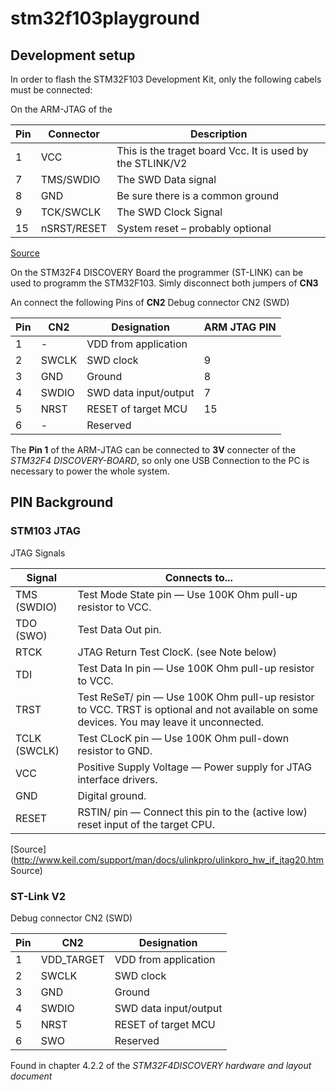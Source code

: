 # stm32f103playground

## Development setup

In order to flash the STM32F103 Development Kit, only the following cabels must be connected:

On the ARM-JTAG of the 

| Pin | Connector | Description |
| --- | --- | --- |
| 1 | VCC | This is the traget board Vcc. It is used by the STLINK/V2
| 7 | TMS/SWDIO | The SWD Data signal
| 8 | GND | Be sure there is a common ground
| 9 | TCK/SWCLK | The SWD Clock Signal
| 15 | nSRST/RESET | System reset – probably optional 

[Source](http://www.micromouseonline.com/2011/11/05/stlink-swd-for-stm32/)

On the STM32F4 DISCOVERY Board the programmer (ST-LINK) can be used to programm the STM32F103.
Simly disconnect both jumpers of **CN3**

An connect the following Pins of **CN2**
Debug connector CN2 (SWD)

| Pin | CN2 | Designation | ARM JTAG PIN |
| --- | --- | --- | --- |
| 1 | - | VDD from application | |
| 2 | SWCLK | SWD clock | 9 |
| 3 | GND | Ground | 8 |
| 4 | SWDIO | SWD data input/output | 7 |
| 5 | NRST | RESET of target MCU | 15 |
| 6 | - | Reserved | |

The **Pin 1** of the ARM-JTAG can be connected to **3V** connecter of the *STM32F4 DISCOVERY-BOARD*, so only one USB Connection to the PC is necessary to power the whole system.


## PIN Background

### STM103 JTAG

 JTAG Signals

| Signal | Connects to... |
| --- | --- | 
| TMS (SWDIO) | Test Mode State pin — Use 100K Ohm pull-up resistor to VCC. |
| TDO (SWO) | Test Data Out pin. |
| RTCK | JTAG Return Test ClocK. (see Note below) |
| TDI |	Test Data In pin — Use 100K Ohm pull-up resistor to VCC. |
| TRST | Test ReSeT/ pin — Use 100K Ohm pull-up resistor to VCC. TRST is optional and not available on some devices. You may leave it unconnected. |
| TCLK (SWCLK) | Test CLocK pin — Use 100K Ohm pull-down resistor to GND. |
| VCC |	Positive Supply Voltage — Power supply for JTAG interface drivers. |
| GND |	Digital ground. |
| RESET | RSTIN/ pin — Connect this pin to the (active low) reset input of the target CPU. |

[Source](http://www.keil.com/support/man/docs/ulinkpro/ulinkpro_hw_if_jtag20.htm Source)

### ST-Link V2

Debug connector CN2 (SWD)

| Pin | CN2 | Designation
| --- | --- | --- |
| 1 | VDD_TARGET | VDD from application |
| 2 | SWCLK | SWD clock |
| 3 | GND | Ground |
| 4 | SWDIO | SWD data input/output |
| 5 | NRST | RESET of target MCU |
| 6 | SWO | Reserved |

Found in chapter 4.2.2 of the *STM32F4DISCOVERY hardware and layout document*
